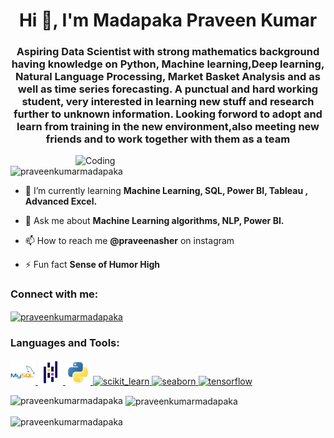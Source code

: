
<h1 align="center">Hi 👋, I'm Madapaka Praveen Kumar</h1>
<h3 align="center">Aspiring Data Scientist with strong mathematics background having knowledge on Python, Machine learning,Deep learning, Natural Language Processing, Market Basket Analysis and as well as time series forecasting. A punctual and hard working student, very interested in learning new stuff and research further to unknown information. Looking forword to adopt and learn from training in the new environment,also meeting new friends and to work together with them as a team</h3>
<img align="right" alt="Coding" width="400" src="https://camo.githubusercontent.com/35fea151d55537a0cc9db627c2c7348d8ca9d684598d9a4de83dc46e77e9a433/68747470733a2f2f3134393639353834372e76322e707265737361626c6563646e2e636f6d2f77702d636f6e74656e742f75706c6f6164732f323031392f30322f4469676974616c2d4d61726b6574696e672d57726974652d466f722d55732e676966">
<p align="left"> <img src="https://komarev.com/ghpvc/?username=praveenkumarmadapaka&label=Profile%20views&color=0e75b6&style=flat" alt="praveenkumarmadapaka" /> </p>

- 🌱 I’m currently learning **Machine Learning, SQL, Power BI, Tableau , Advanced Excel.**

- 💬 Ask me about **Machine Learning algorithms, NLP, Power BI.**

- 📫 How to reach me **@praveenasher** on instagram

- ⚡ Fun fact **Sense of Humor High**

<h3 align="left">Connect with me:</h3>
<p align="left">
<a href="https://linkedin.com/in/praveen-kumar-madapaka-a62ab1211/" target="blank"><img align="center" src="https://raw.githubusercontent.com/rahuldkjain/github-profile-readme-generator/master/src/images/icons/Social/linked-in-alt.svg" alt="praveenkumarmadapaka" height="30" width="40" /></a>
</p>

<h3 align="left">Languages and Tools:</h3>
<p align="left"> <a href="https://www.mysql.com/" target="_blank" rel="noreferrer"> <img src="https://raw.githubusercontent.com/devicons/devicon/master/icons/mysql/mysql-original-wordmark.svg" alt="mysql" width="40" height="40"/> </a> <a href="https://pandas.pydata.org/" target="_blank" rel="noreferrer"> <img src="https://raw.githubusercontent.com/devicons/devicon/2ae2a900d2f041da66e950e4d48052658d850630/icons/pandas/pandas-original.svg" alt="pandas" width="40" height="40"/> </a> <a href="https://www.python.org" target="_blank" rel="noreferrer"> <img src="https://raw.githubusercontent.com/devicons/devicon/master/icons/python/python-original.svg" alt="python" width="40" height="40"/> </a> <a href="https://scikit-learn.org/" target="_blank" rel="noreferrer"> <img src="https://upload.wikimedia.org/wikipedia/commons/0/05/Scikit_learn_logo_small.svg" alt="scikit_learn" width="40" height="40"/> </a> <a href="https://seaborn.pydata.org/" target="_blank" rel="noreferrer"> <img src="https://seaborn.pydata.org/_images/logo-mark-lightbg.svg" alt="seaborn" width="40" height="40"/> </a> <a href="https://www.tensorflow.org" target="_blank" rel="noreferrer"> <img src="https://www.vectorlogo.zone/logos/tensorflow/tensorflow-icon.svg" alt="tensorflow" width="40" height="40"/> </a> </p>

<p><img align="left" src="https://github-readme-stats.vercel.app/api/top-langs?username=praveenkumarmadapaka&show_icons=true&locale=en&layout=compact"
alt="praveenkumarmadapaka
" /></p>

<p>&nbsp;<img align="center" src="https://github-readme-stats.vercel.app/api?username=praveenkumarmadapaka&show_icons=true&locale=en" alt="praveenkumarmadapaka" /></p>

<p><img align="center" src="https://github-readme-streak-stats.herokuapp.com/?user=praveenkumarmadapaka&" alt="praveenkumarmadapaka" /></p>
